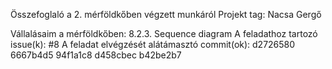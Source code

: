 Összefoglaló a 2. mérföldkőben végzett munkáról
Projekt tag: Nacsa Gergő

Vállalásaim a mérföldkőben:
8.2.3. Sequence diagram
A feladathoz tartozó issue(k):
#8
A feladat elvégzését alátámasztó commit(ok):
d2726580
6667b4d5
94f1a1c8
d458cbec
b42be2b7